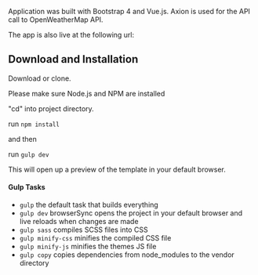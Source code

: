 Application was built with Bootstrap 4 and Vue.js. Axion is used for the API call to 
OpenWeatherMap API.

The app is also live at the following url:


## Download and Installation

Download or clone. 

Please make sure Node.js and NPM are installed

"cd" into project directory.

run `npm install` 

and then 

run `gulp dev` 

This will open up a preview of the template in your default browser. 

#### Gulp Tasks

- `gulp` the default task that builds everything
- `gulp dev` browserSync opens the project in your default browser and live reloads when changes are made
- `gulp sass` compiles SCSS files into CSS
- `gulp minify-css` minifies the compiled CSS file
- `gulp minify-js` minifies the themes JS file
- `gulp copy` copies dependencies from node_modules to the vendor directory

